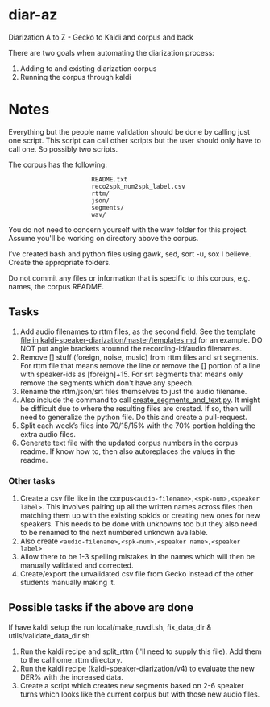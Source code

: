 # diar-az
Diarization A to Z - Gecko to Kaldi and corpus and back

There are two goals when automating the diarization process:
1. Adding to and existing diarization corpus
2. Running the corpus through kaldi

# Notes
Everything but the people name validation should be done by calling just one script. This script can call other scripts but the user should only have to call one. So possibly two scripts.


The corpus has the following:
```                corpus-root
                       README.txt
                       reco2spk_num2spk_label.csv
                       rttm/
                       json/
                       segments/
                       wav/
```

You do not need to concern yourself with the wav folder for this project. Assume you'll be working on directory above the corpus. 

I’ve created bash and python files using gawk, sed, sort -u, sox I believe. Create the appropriate folders. 

Do not commit any files or information that is specific to this corpus, e.g. names, the corpus README.

## Tasks
1. Add audio filenames to rttm files, as the second field. See [the template file in kaldi-speaker-diarization/master/templates.md](https://github.com/cadia-lvl/kaldi-speaker-diarization/blob/master/templates.md) for an example. DO NOT put angle brackets arounnd the recording-id/audio filenames. 
3. Remove [] stuff (foreign, noise, music) from rttm files and srt segments. For rttm file that means remove the line or remove the [] portion of a line with speaker-ids as [foreign]+15. For srt segments that means only remove the segments which don't have any speech. 
4. Rename the rttm/json/srt files themselves to just the audio filename. 
6. Also include the command to call [create_segments_and_text.py](https://github.com/cadia-lvl/broadcast_data_prep/blob/master/ruv/create_segments_and_text.py). It might be difficult due to where the resulting files are created. If so, then will need to generalize the python file. Do this and create a pull-request.
5. Split each week’s files into 70/15/15% with the 70% portion holding the extra audio files.
7. Generate text file with the updated corpus numbers in the corpus readme. If know how to, then also autoreplaces the values in the readme. 

### Other tasks
1. Create a csv file like in the corpus`<audio-filename>,<spk-num>,<speaker label>`. This involves pairing up all the written names across files then matching them up with the existing spkIds or creating new ones for new speakers. This needs to be done with unknowns too but they also need to be renamed to the next numbered unknown available. 
1. Also create `<audio-filename>,<spk-num>,<speaker name>,<speaker label>`
4. Allow there to be 1-3 spelling mistakes in the names which will then be manually validated and corrected.
1. Create/export the unvalidated csv file from Gecko instead of the other students manually making it.



## Possible tasks if the above are done
If have kaldi setup the run local/make_ruvdi.sh, fix_data_dir & utils/validate_data_dir.sh

1. Run the kaldi recipe and split_rttm (I'll need to supply this file). Add them to the callhome_rttm directory.
26. Run the kaldi recipe (kaldi-speaker-diarization/v4) to evaluate the new DER% with the increased data.
10. Create a script which creates new segments based on 2-6 speaker turns which looks like the current corpus but with those new audio files. 
